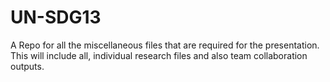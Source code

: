 # UN-SDG13
A Repo for all the miscellaneous files that are required for the presentation. 
This will include all, individual research files and also team collaboration outputs. 

